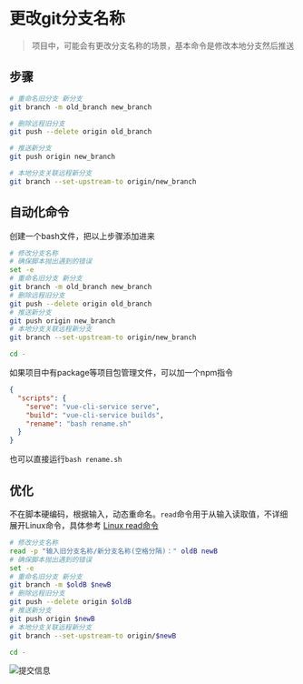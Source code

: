 # 更改git分支名称
> 项目中，可能会有更改分支名称的场景，基本命令是修改本地分支然后推送

## 步骤
```bash
# 重命名旧分支 新分支
git branch -m old_branch new_branch
```

```bash
# 删除远程旧分支
git push --delete origin old_branch
```

```bash
# 推送新分支
git push origin new_branch
```

```bash
# 本地分支关联远程新分支
git branch --set-upstream-to origin/new_branch
```

## 自动化命令
创建一个bash文件，把以上步骤添加进来
```bash
# 修改分支名称
# 确保脚本抛出遇到的错误
set -e
# 重命名旧分支 新分支
git branch -m old_branch new_branch
# 删除远程旧分支
git push --delete origin old_branch
# 推送新分支
git push origin new_branch
# 本地分支关联远程新分支
git branch --set-upstream-to origin/new_branch

cd -
```
如果项目中有package等项目包管理文件，可以加一个npm指令
```json
{
  "scripts": {
    "serve": "vue-cli-service serve",
    "build": "vue-cli-service builds",
    "rename": "bash rename.sh"
  }
}
```
也可以直接运行```bash rename.sh```

## 优化
不在脚本硬编码，根据输入，动态重命名。```read```命令用于从输入读取值，不详细展开Linux命令，具体参考
[Linux read命令](https://www.runoob.com/linux/linux-comm-read.html)

```bash
# 修改分支名称
read -p "输入旧分支名称/新分支名称(空格分隔)：" oldB newB
# 确保脚本抛出遇到的错误
set -e
# 重命名旧分支 新分支
git branch -m $oldB $newB
# 删除远程旧分支
git push --delete origin $oldB
# 推送新分支
git push origin $newB
# 本地分支关联远程新分支
git branch --set-upstream-to origin/$newB

cd -
```
![提交信息](/img/rename-branch.png)
